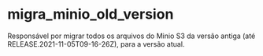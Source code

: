 # migra_minio_old_version
Responsável por migrar todos os arquivos do Minio S3 da versão antiga (até RELEASE.2021-11-05T09-16-26Z), para a versão atual.
